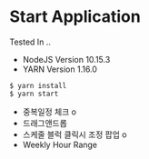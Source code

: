 # Start Application


Tested In ..
* NodeJS Version 10.15.3
* YARN Version 1.16.0


```
$ yarn install
$ yarn start
```


* 중복일정 체크 o
* 드래그앤드롭 
* 스케줄 블럭 클릭시 조정 팝업 o
* Weekly Hour Range